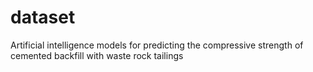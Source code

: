 # dataset
Artificial intelligence models for predicting the compressive strength of cemented
backfill with waste rock tailings
